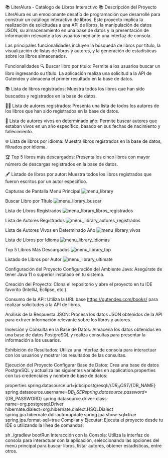 📚 LiterAlura - Catálogo de Libros Interactivo 📚
Descripción del Proyecto
LiterAlura es un emocionante desafío de programación que desarrollé para construir un catálogo interactivo de libros. Este proyecto implica la realización de solicitudes a una API de libros, la manipulación de datos JSON, su almacenamiento en una base de datos y la presentación de información relevante a los usuarios mediante una interfaz de consola.

Las principales funcionalidades incluyen la búsqueda de libros por título, la visualización de listas de libros y autores, y la generación de estadísticas sobre los libros almacenados.

Funcionalidades
🔍 Buscar libro por título:
Permite a los usuarios buscar un libro ingresando su título. La aplicación realiza una solicitud a la API de Gutendex y almacena el primer resultado en la base de datos.

📚 Lista de libros registrados:
Muestra todos los libros que han sido buscados y registrados en la base de datos.

👩‍💼 Lista de autores registrados:
Presenta una lista de todos los autores de los libros que han sido registrados en la base de datos.

📅 Lista de autores vivos en determinado año:
Permite buscar autores que estaban vivos en un año específico, basado en sus fechas de nacimiento y fallecimiento.

🌐 Lista de libros por idioma:
Muestra libros registrados en la base de datos, filtrados por idioma.

🏆 Top 5 libros más descargados:
Presenta los cinco libros con mayor número de descargas registrados en la base de datos.

🖋️ Listado de libros por autor:
Muestra todos los libros registrados que fueron escritos por un autor específico.

Capturas de Pantalla
Menú Principal
![menu_library](https://github.com/user-attachments/assets/e16423b9-5ea4-4033-80f2-ac63f9763fe2)

Buscar Libro por Título
![menu_library_buscar](https://github.com/user-attachments/assets/27c4f611-0ca5-4da3-abd0-95ccb436c814)

Lista de Libros Registrados
![menu_library_libros_registrados](https://github.com/user-attachments/assets/8834b8b4-1270-41b1-a2e3-2afb112f40ed)

Lista de Autores Registrados
![menu_library_autores_registrados](https://github.com/user-attachments/assets/3f82a001-e110-45f9-a86c-f2e8f9dd88f9)

Lista de Autores Vivos en Determinado Año
![menu_library_vivos](https://github.com/user-attachments/assets/f32e5639-9600-49ec-a1d2-45736bc28c2b)

Lista de Libros por Idioma
![menu_library_idiomas](https://github.com/user-attachments/assets/b67a0eba-f43d-4f17-86eb-bed37f732129)

Top 5 Libros Más Descargados
![menu_library_top](https://github.com/user-attachments/assets/1788725c-9c67-45e4-8517-0f99e91cd739)

Listado de Libros por Autor
![menu_library_ultimate](https://github.com/user-attachments/assets/a0df341b-0d30-46c7-9c62-8b1733ac532d)

Configuración del Proyecto
Configuración del Ambiente Java:
Asegúrate de tener Java 11 o superior instalado en tu sistema.

Creación del Proyecto:
Clona el repositorio y abre el proyecto en tu IDE favorito (IntelliJ, Eclipse, etc.).

Consumo de la API:
Utiliza la URL base https://gutendex.com/books/ para realizar solicitudes a la API de libros.

Análisis de la Respuesta JSON:
Procesa los datos JSON obtenidos de la API para extraer información relevante sobre los libros y autores.

Inserción y Consulta en la Base de Datos:
Almacena los datos obtenidos en una base de datos PostgreSQL y realiza consultas para presentar la información a los usuarios.

Exhibición de Resultados:
Utiliza una interfaz de consola para interactuar con los usuarios y mostrar los resultados de las consultas.

Ejecución del Proyecto
Configurar Base de Datos:
Crea una base de datos PostgreSQL y actualiza las siguientes variables en application.properties con tus credenciales y nombre de base de datos:

properties
spring.datasource.url=jdbc:postgresql://${DB_HOST}/${DB_NAME}
spring.datasource.username=${DB_USER}
spring.datasource.password=${DB_PASSWORD}
spring.datasource.driver-class-name=org.postgresql.Driver
hibernate.dialect=org.hibernate.dialect.HSQLDialect
spring.jpa.hibernate.ddl-auto=update
spring.jpa.show-sql=true
spring.jpa.format-sql=true
Compilar y Ejecutar:
Ejecuta el proyecto desde tu IDE o utilizando la línea de comandos:

sh
./gradlew bootRun
Interacción con la Consola:
Utiliza la interfaz de consola para interactuar con la aplicación, seleccionando las opciones del menú principal para buscar libros, listar autores, obtener estadísticas, entre otros.
